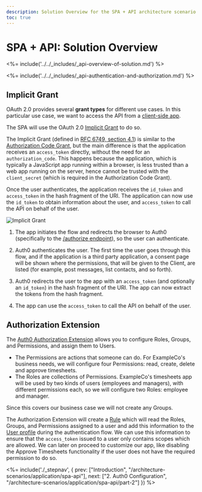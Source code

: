 ```yaml
---
description: Solution Overview for the SPA + API architecture scenario
toc: true
---
```


# SPA + API: Solution Overview

<%= include('../../_includes/_api-overview-of-solution.md') %>

<%= include('../../_includes/_api-authentication-and-authorization.md') %>

## Implicit Grant

OAuth 2.0 provides several __grant types__ for different use cases. In this particular use case, we want to access the API from a [client-side app](/quickstart/spa).

The SPA will use the OAuth 2.0 [Implicit Grant](/api-auth/grant/implicit) to do so.

The Implicit Grant (defined in [RFC 6749, section 4.1](https://tools.ietf.org/html/rfc6749#section-4.2)) is similar to the [Authorization Code Grant](/api-auth/grant/authorization-code), but the main difference is that the application receives an `access_token` directly, without the need for an `authorization_code`. This happens because the application, which is typically a JavaScript app running within a browser, is less trusted than a web app running on the server, hence cannot be trusted with the `client_secret` (which is required in the Authorization Code Grant).

Once the user authenticates, the application receives the `id_token` and `access_token` in the hash fragment of the URI. The application can now use the `id_token` to obtain information about the user, and `access_token` to call the API on behalf of the user.

![Implicit Grant](/media/articles/api-auth/implicit-grant.png)

1. The app initiates the flow and redirects the browser to Auth0 (specifically to the [/authorize endpoint](/api/authentication#implicit-grant)), so the user can authenticate.

1. Auth0 authenticates the user. The first time the user goes through this flow, and if the application is a third party application, a consent page will be shown where the permissions, that will be given to the Client, are listed (for example, post messages, list contacts, and so forth).

1. Auth0 redirects the user to the app with an `access_token` (and optionally an `id_token`) in the hash fragment of the URI. The app can now extract the tokens from the hash fragment.

1. The app can use the `access_token` to call the API on behalf of the user.

## Authorization Extension

The [Auth0 Authorization Extension](/extensions/authorization-extension) allows you to configure Roles, Groups, and Permissions, and assign them to Users.

- The Permissions are actions that someone can do. For ExampleCo's business needs, we will configure four Permissions: read, create, delete and approve timesheets.
- The Roles are collections of Permissions. ExampleCo's timesheets app will be used by two kinds of users (employees and managers), with different permissions each, so we will configure two Roles: employee and manager.

Since this covers our business case we will not create any Groups.

The Authorization Extension will create a [Rule](/rules) which will read the Roles, Groups, and Permissions assigned to a user and add this information to the [User profile](/rules/current#rule-syntax) during the authentication flow. We can use this information to ensure that the `access_token` issued to a user only contains scopes which are allowed. We can later on proceed to customize our app, like disabling the Approve Timesheets functionality if the user does not have the required permission to do so.

<%= include('./_stepnav', {
 prev: ["Introduction", "/architecture-scenarios/application/spa-api"], next: ["2. Auth0 Configuration", "/architecture-scenarios/application/spa-api/part-2"]
}) %>
